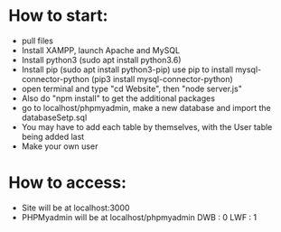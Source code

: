 # How to start:
 - pull files
 - Install XAMPP, launch Apache and MySQL
 - Install python3 (sudo apt install python3.6)
 - Install pip (sudo apt install python3-pip)
      use pip to install mysql-connector-python (pip3 install mysql-connector-python)
 - open terminal and type "cd Website", then "node server.js"
 - Also do "npm install" to get the additional packages
 - go to localhost/phpmyadmin, make a new database and import the databaseSetp.sql
 - You may have to add each table by themselves, with the User table being added last
 - Make your own user

# How to access:
 - Site will be at localhost:3000
 - PHPMyadmin will be at localhost/phpmyadmin
    DWB : 0
    LWF : 1

